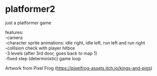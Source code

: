# platformer2
just a platformer game
  
features:  
-camera  
-character sprite animations: idle right, idle left, run left and run right  
-collision check with player hitbox  
-3 levels (after 3rd door, goes back to map 1)  
-fixed step (deterministic) game loop  
  
Artwork from Pixel Frog (https://pixelfrog-assets.itch.io/kings-and-pigs)
